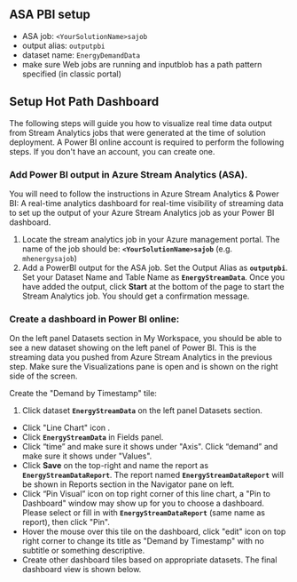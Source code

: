 ## ASA PBI setup
* ASA job:  `<YourSolutionName>sajob`
* output alias:  `outputpbi`
* dataset name:  `EnergyDemandData`
* make sure Web jobs are running and inputblob has a path pattern specified (in classic portal)

## Setup Hot Path Dashboard

The following steps will guide you how to visualize real time data output from Stream Analytics jobs that were generated at the time of solution deployment. A Power BI online account is required to perform the following steps. If you don't have an account, you can create one.

### Add Power BI output in Azure Stream Analytics (ASA).

You will need to follow the instructions in Azure Stream Analytics & Power BI: A real-time analytics dashboard for real-time visibility of streaming data to set up the output of your Azure Stream Analytics job as your Power BI dashboard.

1.  Locate the stream analytics job in your Azure management portal. The name of the job should be: **`<YourSolutionName>sajob`** (e.g. `mhenergysajob`)
2.  Add a PowerBI output for the ASA job. Set the Output Alias as **`outputpbi`**. Set your Dataset Name and Table Name as **`EnergyStreamData`**. Once you have added the output, click **Start** at the bottom of the page to start the Stream Analytics job. You should get a confirmation message.

### Create a dashboard in Power BI online:

On the left panel Datasets section in My Workspace, you should be able to see a new dataset showing on the left panel of Power BI. This is the streaming data you pushed from Azure Stream Analytics in the previous step.  Make sure the Visualizations pane is open and is shown on the right side of the screen.

Create the "Demand by Timestamp" tile:

1.  Click dataset **`EnergyStreamData`** on the left panel Datasets section.
*  Click "Line Chart" icon  .
*  Click **`EnergyStreamData`** in Fields panel.
*  Click “time” and make sure it shows under "Axis". Click “demand” and make sure it shows under "Values".
*  Click **Save** on the top-right and name the report as **`EnergyStreamDataReport`**. The report named **`EnergyStreamDataReport`** will be shown in Reports section in the Navigator pane on left.
*  Click “Pin Visual” icon on top right corner of this line chart, a "Pin to Dashboard" window may show up for you to choose a dashboard. Please select or fill in with **`EnergyStreamDataReport`** (same name as report), then click "Pin".
*  Hover the mouse over this tile on the dashboard, click "edit" icon on top right corner to change its title as "Demand by Timestamp" with no subtitle or something descriptive.
*  Create other dashboard tiles based on appropriate datasets. The final dashboard view is shown below. 
